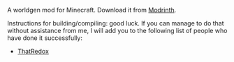 A worldgen mod for Minecraft. Download it from [Modrinth](https://modrinth.com/mod/big-globe).

Instructions for building/compiling: good luck. If you can manage to do that without assistance from me, I will add you to the following list of people who have done it successfully:
* [ThatRedox](https://github.com/ThatRedox)